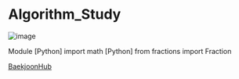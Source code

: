 # Algorithm_Study
![image](https://github.com/silence102/Algorithm-Study/assets/132821631/8a07b440-41cd-48fa-b9d1-e6e483402786)

Module
[Python] import math
[Python] from fractions import Fraction


[BaekjoonHub](https://github.com/BaekjoonHub/BaekjoonHub)
